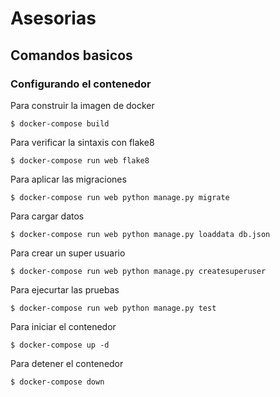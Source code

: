 # Asesorias

## Comandos basicos

### Configurando el contenedor

Para construir la imagen de docker

    $ docker-compose build

Para verificar la sintaxis con flake8

    $ docker-compose run web flake8

Para aplicar las migraciones

    $ docker-compose run web python manage.py migrate

Para cargar datos

    $ docker-compose run web python manage.py loaddata db.json

Para crear un super usuario

    $ docker-compose run web python manage.py createsuperuser

Para ejecurtar las pruebas

    $ docker-compose run web python manage.py test

Para iniciar el contenedor

    $ docker-compose up -d

Para detener el contenedor

    $ docker-compose down
